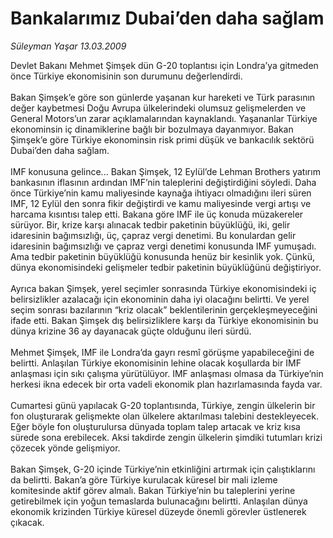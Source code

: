 # Bankalarımız Dubai’den daha sağlam

*Süleyman Yaşar 13.03.2009*

<div class="taraf_structure_2col_1zq">
<div class="margen_n">



 <p>Devlet Bakanı Mehmet Şimşek dün G-20 toplantısı için Londra’ya gitmeden önce Türkiye ekonomisinin son durumunu değerlendirdi. <br/><br/>Bakan Şimşek’e göre son günlerde yaşanan kur hareketi ve Türk parasının değer kaybetmesi Doğu Avrupa ülkelerindeki olumsuz gelişmelerden ve General Motors’un zarar açıklamalarından kaynaklandı. Yaşananlar Türkiye ekonominsin iç dinamiklerine bağlı bir bozulmaya dayanmıyor. Bakan Şimşek’e göre Türkiye ekonominsin risk primi düşük ve bankacılık sektörü Dubai’den daha sağlam. <br/><br/>IMF konusuna gelince... Bakan Şimşek, 12 Eylül’de Lehman Brothers yatırım bankasının iflasının ardından IMF’nin taleplerini değiştirdiğini söyledi. Daha önce Türkiye’nin kamu maliyesinde kaynağa ihtiyacı olmadığını ileri süren IMF, 12 Eylül den sonra fikir değiştirdi ve kamu maliyesinde vergi artışı ve harcama kısıntısı talep etti. Bakana göre IMF ile üç konuda müzakereler sürüyor. Bir, krize karşı alınacak tedbir paketinin büyüklüğü, iki, gelir idaresinin bağımsızlığı, üç, çapraz vergi denetimi. Bu konulardan gelir idaresinin bağımsızlığı ve çapraz vergi denetimi konusunda IMF yumuşadı. Ama tedbir paketinin büyüklüğü konusunda henüz bir kesinlik yok. Çünkü, dünya ekonomisindeki gelişmeler tedbir paketinin büyüklüğünü değiştiriyor. <br/><br/>Ayrıca bakan Şimşek, yerel seçimler sonrasında Türkiye ekonomisindeki iç belirsizlikler azalacağı için ekonominin daha iyi olacağını belirtti. Ve yerel seçim sonrası bazılarının “kriz olacak” beklentilerinin gerçekleşmeyeceğini ifade etti. Bakan Şimşek dış belirsizliklere karşı da Türkiye ekonomisinin bu dünya krizine 36 ay dayanacak güçte olduğunu ileri sürdü. <br/><br/>Mehmet Şimşek, IMF ile Londra’da gayrı resmî görüşme yapabileceğini de belirtti. Anlaşılan Türkiye ekonomisinin lehine olacak koşullarda bir IMF anlaşması için sıkı çalışma yürütülüyor. IMF anlaşması olmasa da Türkiye’nin herkesi ikna edecek bir orta vadeli ekonomik plan hazırlamasında fayda var. <br/><br/>Cumartesi günü yapılacak G-20 toplantısında, Türkiye, zengin ülkelerin bir fon oluşturarak gelişmekte olan ülkelere aktarılması talebini destekleyecek. Eğer böyle fon oluşturulursa dünyada toplam talep artacak ve kriz kısa sürede sona erebilecek. Aksi takdirde zengin ülkelerin şimdiki tutumları krizi çözecek yönde gelişmiyor. <br/><br/>Bakan Şimşek, G-20 içinde Türkiye’nin etkinliğini artırmak için çalıştıklarını da belirtti. Bakan’a göre Türkiye kurulacak küresel bir mali izleme komitesinde aktif görev almalı. Bakan Türkiye’nin bu taleplerini yerine getirebilmek için yoğun temaslarda bulunacağını belirtti. Anlaşılan dünya ekonomik krizinden Türkiye küresel düzeyde önemli görevler üstlenerek çıkacak.<u> </u></p>

<br/>


<div id="taraf_not">
</div>

</div>


</div>
